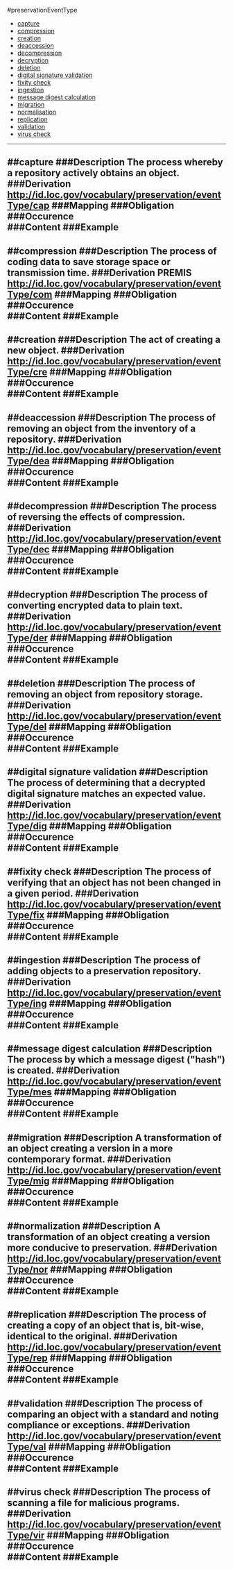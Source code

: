#preservationEventType

- [capture](#capture)
- [compression](#compression)
- [creation](#creation)
- [deaccession](#deaccession)
- [decompression](#decompression)
- [decryption](#decryption)
- [deletion](#deletion)
- [digital signature validation](digital-signature-validation)
- [fixity check](#fixity-check)
- [ingestion](#ingestion)
- [message digest calculation](#message-digest-calculation)
- [migration](#migration)
- [normalisation](#normalisation)
- [replication](#replication)
- [validation](#validation)
- [virus check](#virus-check)

--------------------------------------------------
##capture
###Description
The process whereby a repository actively obtains an object.
###Derivation
http://id.loc.gov/vocabulary/preservation/eventType/cap
###Mapping
###Obligation	
###Occurence	
###Content
###Example
---------------------------------
##compression
###Description
The process of coding data to save storage space or transmission time.
###Derivation
PREMIS
http://id.loc.gov/vocabulary/preservation/eventType/com
###Mapping
###Obligation	
###Occurence	
###Content
###Example
---------------------------------
##creation
###Description
The act of creating a new object.
###Derivation
http://id.loc.gov/vocabulary/preservation/eventType/cre
###Mapping
###Obligation	
###Occurence	
###Content
###Example
---------------------------------
##deaccession
###Description
The process of removing an object from the inventory of a repository.
###Derivation
http://id.loc.gov/vocabulary/preservation/eventType/dea
###Mapping
###Obligation	
###Occurence	
###Content
###Example
---------------------------------
##decompression
###Description
The process of reversing the effects of compression.
###Derivation
http://id.loc.gov/vocabulary/preservation/eventType/dec
###Mapping
###Obligation	
###Occurence	
###Content
###Example
---------------------------------
##decryption
###Description
The process of converting encrypted data to plain text.
###Derivation
http://id.loc.gov/vocabulary/preservation/eventType/der
###Mapping
###Obligation	
###Occurence	
###Content
###Example
---------------------------------
##deletion
###Description
The process of removing an object from repository storage.
###Derivation
http://id.loc.gov/vocabulary/preservation/eventType/del
###Mapping
###Obligation	
###Occurence	
###Content
###Example
---------------------------------
##digital signature validation
###Description
The process of determining that a decrypted digital signature matches an expected value.
###Derivation
http://id.loc.gov/vocabulary/preservation/eventType/dig
###Mapping
###Obligation	
###Occurence	
###Content
###Example
---------------------------------
##fixity check
###Description
The process of verifying that an object has not been changed in a given period.
###Derivation
http://id.loc.gov/vocabulary/preservation/eventType/fix
###Mapping
###Obligation	
###Occurence	
###Content
###Example
---------------------------------
##ingestion
###Description
The process of adding objects to a preservation repository.
###Derivation
http://id.loc.gov/vocabulary/preservation/eventType/ing
###Mapping
###Obligation	
###Occurence	
###Content
###Example
---------------------------------
##message digest calculation
###Description
The process by which a message digest ("hash") is created.
###Derivation
http://id.loc.gov/vocabulary/preservation/eventType/mes
###Mapping
###Obligation	
###Occurence	
###Content
###Example
---------------------------------
##migration
###Description
A transformation of an object creating a version in a more contemporary format.
###Derivation
http://id.loc.gov/vocabulary/preservation/eventType/mig
###Mapping
###Obligation	
###Occurence	
###Content
###Example
---------------------------------
##normalization
###Description
A transformation of an object creating a version more conducive to preservation.
###Derivation
http://id.loc.gov/vocabulary/preservation/eventType/nor
###Mapping
###Obligation	
###Occurence	
###Content
###Example
---------------------------------
##replication
###Description
The process of creating a copy of an object that is, bit-wise, identical to the original.
###Derivation
http://id.loc.gov/vocabulary/preservation/eventType/rep
###Mapping
###Obligation	
###Occurence	
###Content
###Example
---------------------------------
##validation
###Description
The process of comparing an object with a standard and noting compliance or exceptions.
###Derivation
http://id.loc.gov/vocabulary/preservation/eventType/val
###Mapping
###Obligation	
###Occurence	
###Content
###Example
---------------------------------
##virus check
###Description
The process of scanning a file for malicious programs.
###Derivation
http://id.loc.gov/vocabulary/preservation/eventType/vir
###Mapping
###Obligation	
###Occurence	
###Content
###Example
---------------------------------
